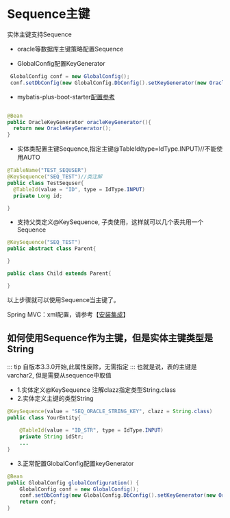 # Sequence主键

实体主键支持Sequence

- oracle等数据库主键策略配置Sequence

* GlobalConfig配置KeyGenerator

```java
 GlobalConfig conf = new GlobalConfig();
 conf.setDbConfig(new GlobalConfig.DbConfig().setKeyGenerator(new OracleKeyGenerator()));
```

* mybatis-plus-boot-starter[配置参考](/config)

```java

@Bean
public OracleKeyGenerator oracleKeyGenerator(){
  return new OracleKeyGenerator();
}

```

* 实体类配置主键Sequence,指定主键@TableId(type=IdType.INPUT)//不能使用AUTO

```java
@TableName("TEST_SEQUSER")
@KeySequence("SEQ_TEST")//类注解
public class TestSequser{
  @TableId(value = "ID", type = IdType.INPUT)
  private Long id;

}
```

* 支持父类定义@KeySequence, 子类使用，这样就可以几个表共用一个Sequence

```java
@KeySequence("SEQ_TEST")
public abstract class Parent{

}

public class Child extends Parent{

}
```

以上步骤就可以使用Sequence当主键了。

Spring MVC：xml配置，请参考【[安装集成](/install)】


## 如何使用Sequence作为主键，但是实体主键类型是String
::: tip
自版本3.3.0开始,此属性废除，无需指定
:::
也就是说，表的主键是varchar2, 但是需要从sequence中取值

* 1.实体定义@KeySequence 注解clazz指定类型String.class
* 2.实体定义主键的类型String
```java
@KeySequence(value = "SEQ_ORACLE_STRING_KEY", clazz = String.class)
public class YourEntity{
    
    @TableId(value = "ID_STR", type = IdType.INPUT)
    private String idStr;
    ...
}
```
* 3.正常配置GlobalConfig配置keyGenerator
```java
@Bean
public GlobalConfig globalConfiguration() {
    GlobalConfig conf = new GlobalConfig();
    conf.setDbConfig(new GlobalConfig.DbConfig().setKeyGenerator(new OracleKeyGenerator()));
    return conf;
}
```
